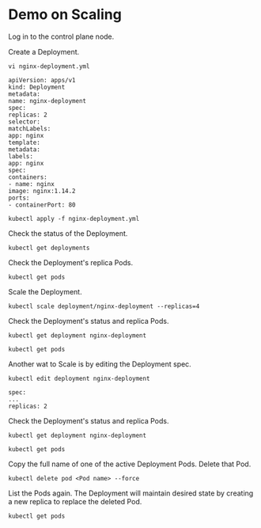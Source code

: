 # Demo on Scaling
Log in to the control plane node.

Create a Deployment.
```shell
vi nginx-deployment.yml
```
```shell
apiVersion: apps/v1
kind: Deployment
metadata:
name: nginx-deployment
spec:
replicas: 2
selector:
matchLabels:
app: nginx
template:
metadata:
labels:
app: nginx
spec:
containers:
- name: nginx
image: nginx:1.14.2
ports:
- containerPort: 80
```
```shell
kubectl apply -f nginx-deployment.yml
```
Check the status of the Deployment.
```shell
kubectl get deployments
```
Check the Deployment's replica Pods.
```shell
kubectl get pods
```
Scale the Deployment.
```shell
kubectl scale deployment/nginx-deployment --replicas=4
```
Check the Deployment's status and replica Pods.
```shell
kubectl get deployment nginx-deployment
```
```shell
kubectl get pods
```
Another wat to Scale is by editing the Deployment spec.
```shell
kubectl edit deployment nginx-deployment
```
```shell
spec:
...
replicas: 2
```
Check the Deployment's status and replica Pods.
```shell
kubectl get deployment nginx-deployment
```
```shell
kubectl get pods
```
Copy the full name of one of the active Deployment Pods. Delete that Pod.
```shell
kubectl delete pod <Pod name> --force
```
List the Pods again. The Deployment will maintain desired state by creating a new replica to replace the deleted Pod.
```shell
kubectl get pods
```
